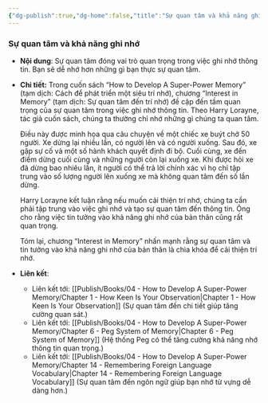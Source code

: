 ```yaml
---
{"dg-publish":true,"dg-home":false,"title":"Sự quan tâm và khả năng ghi nhớ","date":"2024-08-31","tags":["#books","#memory","#How_to_Develop_A_Super_Power_Memory"],"Chương":"Chương4","dg-path":"Books/04 - How to Develop A Super-Power Memory/Chapter 4 - Interest in Memory.md","permalink":"/books/04-how-to-develop-a-super-power-memory/chapter-4-interest-in-memory/","dgPassFrontmatter":true,"updated":"2025-01-30T23:55:42.943+07:00"}
---
```


### Sự quan tâm và khả năng ghi nhớ

- **Nội dung**: Sự quan tâm đóng vai trò quan trọng trong việc ghi nhớ thông tin. Bạn sẽ dễ nhớ hơn những gì bạn thực sự quan tâm.
- **Chi tiết:**
	Trong cuốn sách “How to Develop A Super-Power Memory” (tạm dịch: Cách để phát triển một siêu trí nhớ), chương “Interest in Memory” (tạm dịch: Sự quan tâm đến trí nhớ) đề cập đến tầm quan trọng của sự quan tâm trong việc ghi nhớ thông tin. Theo Harry Lorayne, tác giả cuốn sách, chúng ta thường chỉ nhớ những gì chúng ta quan tâm.
	
	Điều này được minh họa qua câu chuyện về một chiếc xe buýt chở 50 người. Xe dừng lại nhiều lần, có người lên và có người xuống. Sau đó, xe gặp sự cố và một số hành khách quyết định đi bộ. Cuối cùng, xe đến điểm dừng cuối cùng và những người còn lại xuống xe. Khi được hỏi xe đã dừng bao nhiêu lần, ít người có thể trả lời chính xác vì họ chỉ tập trung vào số lượng người lên xuống xe mà không quan tâm đến số lần dừng.
	
	Harry Lorayne kết luận rằng nếu muốn cải thiện trí nhớ, chúng ta cần phải tập trung vào việc ghi nhớ và tạo sự quan tâm đến thông tin. Ông cho rằng việc tin tưởng vào khả năng ghi nhớ của bản thân cũng rất quan trọng.
	
	Tóm lại, chương “Interest in Memory” nhấn mạnh rằng sự quan tâm và tin tưởng vào khả năng ghi nhớ của bản thân là chìa khóa để cải thiện trí nhớ.
- **Liên kết**:
    - Liên kết tới: [[Publish/Books/04 - How to Develop A Super-Power Memory/Chapter 1 - How Keen Is Your Observation\|Chapter 1 - How Keen Is Your Observation]] (Sự quan tâm đến chi tiết giúp tăng cường quan sát.)
    - Liên kết tới: [[Publish/Books/04 - How to Develop A Super-Power Memory/Chapter 6 - Peg System of Memory\|Chapter 6 - Peg System of Memory]] (Hệ thống Peg có thể tăng cường khả năng nhớ thông tin quan trọng.)
    - Liên kết tới: [[Publish/Books/04 - How to Develop A Super-Power Memory/Chapter 14 - Remembering Foreign Language Vocabulary\|Chapter 14 - Remembering Foreign Language Vocabulary]] (Sự quan tâm đến ngôn ngữ giúp bạn nhớ từ vựng dễ dàng hơn.)


